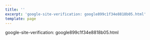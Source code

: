 ```yaml
---
title: ''
excerpt: 'google-site-verification: google899c1f34e8818b05.html'
template: page
---
```

google-site-verification: google899c1f34e8818b05.html